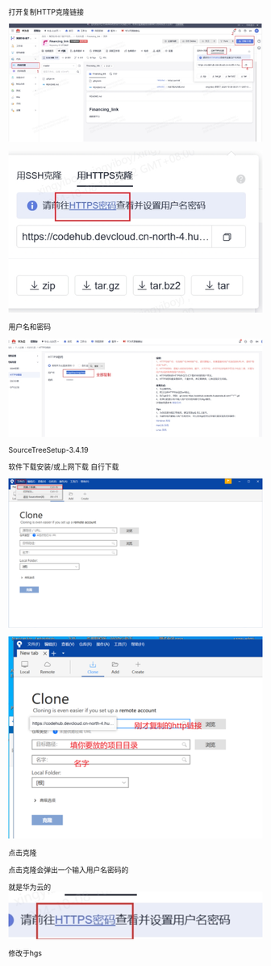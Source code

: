 

打开复制HTTP克隆链接

![img](%E4%BB%A3%E7%A0%81%E6%8B%89%E5%8F%96%E6%95%99%E7%A8%8B.assets/wps1.jpg)

![img](%E4%BB%A3%E7%A0%81%E6%8B%89%E5%8F%96%E6%95%99%E7%A8%8B.assets/wps2.jpg) 

用户名和密码

![img](%E4%BB%A3%E7%A0%81%E6%8B%89%E5%8F%96%E6%95%99%E7%A8%8B.assets/wps3.jpg) 

 



SourceTreeSetup-3.4.19

软件下载安装/或上网下载 自行下载



![image-20241015121913189](%E4%BB%A3%E7%A0%81%E6%8B%89%E5%8F%96%E6%95%99%E7%A8%8B.assets/image-20241015121913189.png)



![image-20241015122010534](%E4%BB%A3%E7%A0%81%E6%8B%89%E5%8F%96%E6%95%99%E7%A8%8B.assets/image-20241015122010534.png)



点击克隆



点击克隆会弹出一个输入用户名密码的



就是华为云的![image-20241015122037418](%E4%BB%A3%E7%A0%81%E6%8B%89%E5%8F%96%E6%95%99%E7%A8%8B.assets/image-20241015122037418.png)

修改于hgs




